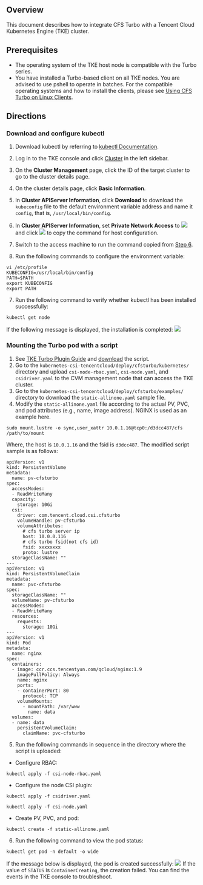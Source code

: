 ## Overview
This document describes how to integrate CFS Turbo with a Tencent Cloud Kubernetes Engine (TKE) cluster.


## Prerequisites

- The operating system of the TKE host node is compatible with the Turbo series.
- You have installed a Turbo-based client on all TKE nodes. You are advised to use pshell to operate in batches.
For the compatible operating systems and how to install the clients, please see [Using CFS Turbo on Linux Clients](https://intl.cloud.tencent.com/document/product/582/40298).

## Directions

### Download and configure kubectl

1. Download kubectl by referring to [kubectl Documentation](https://kubernetes.io/docs/tasks/tools/install-kubectl-linux/).
2. Log in to the TKE console and click [Cluster](https://console.cloud.tencent.com/tke2/cluster) in the left sidebar.
3. On the **Cluster Management** page, click the ID of the target cluster to go to the cluster details page.
4. On the cluster details page, click **Basic Information**.
5. In **Cluster APIServer Information**, click **Download** to download the `kubeconfig` file to the default environment variable address and name it `config`, that is, `/usr/local/bin/config`.

6. <span id="step6"></span>In **Cluster APIServer Information**, set **Private Network Access** to ![](https://main.qcloudimg.com/raw/557ab76a34a9a1af96a81237e12882c3.png) and click ![](https://main.qcloudimg.com/raw/6603ab4f907562addb1c01596c6296cd.png) to copy the command for host configuration.
7. Switch to the access machine to run the command copied from [Step 6](#step6).
8. Run the following commands to configure the environment variable:
```
vi /etc/profile
KUBECONFIG=/usr/local/bin/config
PATH=$PATH
export KUBECONFIG
export PATH
```
7. Run the following command to verify whether kubectl has been installed successfully:
```
kubectl get node
```
If the following message is displayed, the installation is completed:
![](https://main.qcloudimg.com/raw/8bc11f2f8951c7e6037763dbe1bf190c.png)



### Mounting the Turbo pod with a script

1. See [TKE Turbo Plugin Guide](https://github.com/TencentCloud/kubernetes-csi-tencentcloud/blob/master/docs/README_CFSTURBO.md) and [download](https://github.com/TencentCloud/kubernetes-csi-tencentcloud)  the script.
2. Go to the `kubernetes-csi-tencentcloud/deploy/cfsturbo/kubernetes/` directory and upload `csi-node-rbac.yaml`, `csi-node.yaml`, and `csidriver.yaml` to the CVM management node that can access the TKE cluster.
3. Go to the `kubernetes-csi-tencentcloud/deploy/cfsturbo/examples/` directory to download the `static-allinone.yaml` sample file.
4. Modify the `static-allinone.yaml` file according to the actual PV, PVC, and pod attributes (e.g., name, image address). NGINX is used as an example here.
```
sudo mount.lustre -o sync,user_xattr 10.0.1.16@tcp0:/d3dcc487/cfs /path/to/mount
```
Where, the host is `10.0.1.16` and the fsid is `d3dcc487`.
The modified script sample is as follows:
```
apiVersion: v1
kind: PersistentVolume
metadata:
  name: pv-cfsturbo
spec:
  accessModes:
  - ReadWriteMany
  capacity:
    storage: 10Gi
  csi:
    driver: com.tencent.cloud.csi.cfsturbo
    volumeHandle: pv-cfsturbo
    volumeAttributes: 
      # cfs turbo server ip
      host: 10.0.0.116
      # cfs turbo fsid(not cfs id)
      fsid: xxxxxxxx
      proto: lustre
  storageClassName: ""
---
apiVersion: v1
kind: PersistentVolumeClaim
metadata:
  name: pvc-cfsturbo
spec:
  storageClassName: ""
  volumeName: pv-cfsturbo
  accessModes:
  - ReadWriteMany
  resources:
    requests:
      storage: 10Gi
---
apiVersion: v1
kind: Pod
metadata:
  name: nginx 
spec:
  containers:
  - image: ccr.ccs.tencentyun.com/qcloud/nginx:1.9
    imagePullPolicy: Always
    name: nginx
    ports:
    - containerPort: 80
      protocol: TCP
    volumeMounts:
      - mountPath: /var/www
        name: data
  volumes:
  - name: data
    persistentVolumeClaim:
      claimName: pvc-cfsturbo
```
5. Run the following commands in sequence in the directory where the script is uploaded:
 - Configure RBAC:
```
kubectl apply -f csi-node-rbac.yaml
```
 - Configure the node CSI plugin:
```
kubectl apply -f csidriver.yaml
```
```
kubectl apply -f csi-node.yaml
```
 - Create PV, PVC, and pod:
```
kubectl create -f static-allinone.yaml
```
6. Run the following command to view the pod status:
```
kubectl get pod -n default -o wide
```
If the message below is displayed, the pod is created successfully:
![](https://main.qcloudimg.com/raw/5e7014090522b1667afcc0b7d351fef9.png)
If the value of `STATUS` is `ContainerCreating`, the creation failed. You can find the events in the TKE console to troubleshoot.
